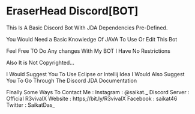# EraserHead Discord[BOT]
 This Is A Basic Discord Bot With JDA Dependencies Pre-Defined.

You Would Need a Basic Knowledge Of JAVA To Use Or Edit This Bot

Feel Free TO Do Any changes With My BOT 
I Have No Restrictions

Also It is Not Copyrighted...

I Would Suggest You To Use Eclipse or Intellij Idea
I Would Also Suggest You To Go Through The Discord JDA Documentation

Finally Some Ways To Contact Me :
Instagram : @saikat._
Discord Server : Official R3vivalX
Website : https;//bit.ly/R3vivalX
Facebook : saikat46
Twitter : SaikatDas_

